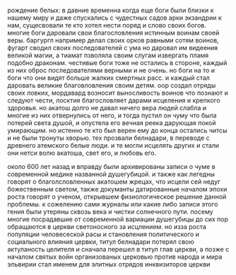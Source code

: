 рождение белых:
в давние временна когда еще боги были близки к нашему миру и даже спускались с чудестных садов арки экзандрии к нам, сущесвовали те кто хотел нести поряд и слово своих богов. многие боги даровали свои благословления истинным воинам своей веры. баргургл например делал своих орков равными сотям воинов, фугарт сводил своих последователей с ума но даровал им видеения великой магии, а тиамат пзволяла своим слугам извергать пламя подобно драконам.  честивые боги тоже не остались в стороне, каждый из них оброс последователями верными и не очень. но боги на то и боги что они видят больше жалких смертных расс. и каждый стал даровать великие благовловления своим детям. оор создал отряды своих ловких, мордавард возносит выносливость воинов что познают и следуют чести, лосктия благословляет дарами исцеления и крепкого здоровья. но акатош долго не давал ничего вера людей слабла и многие из них отвернулись от него, и тогда пустил он чуму что была потерей света душой, и опустела его вечная реека дарующая покой умирающим. но истенно те кто был верен ему до конца остались читсы и не были тронуты хворью. тех прозвали белнадари, в переводе с древнего атемского белые люди. и те могли исцелять других и стали они нетси волю акатоша, свет его, и любовь его.

около 600 лет назад и вправду были архивированы записи о чуме в современной медике названной душегубицой. и также как легедны говорят о благолсловленных акатошем жрецах, что исцели сей недуг божественным светом, также докуманты датированные началом эпохи роста говорят о ученом, открывшем физиологическое решение данной проблемы. к сожелению сами журналы или какие либо записи этого гения были утеряны сквозь века и чистки солнечного пути. посему многие посрадавшие от современной вариации душегубицы до сих пор обращаются в церкви светоносного за исцлением. но изза роста популяции человесеской расы и становления политического и социального влияния цервки, титул белнадари потерял свою актуланость целителя и сначала перешел в титул глав церкви, а позже с началом святых войн организованых церковью против народа и мира эльвирии стал именем для элитных отрядов инквизиторов церкви 